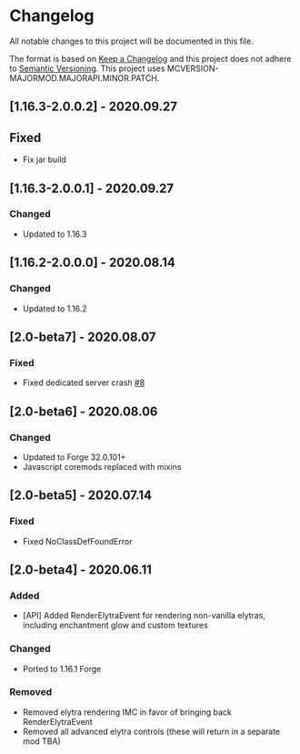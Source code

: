 # Changelog
All notable changes to this project will be documented in this file.

The format is based on [Keep a Changelog](http://keepachangelog.com/en/1.0.0/) and this project does not adhere to [Semantic Versioning](http://semver.org/spec/v2.0.0.html).
This project uses MCVERSION-MAJORMOD.MAJORAPI.MINOR.PATCH.

## [1.16.3-2.0.0.2] - 2020.09.27
## Fixed
- Fix jar build

## [1.16.3-2.0.0.1] - 2020.09.27
### Changed
- Updated to 1.16.3

## [1.16.2-2.0.0.0] - 2020.08.14
### Changed
- Updated to 1.16.2

## [2.0-beta7] - 2020.08.07
### Fixed
- Fixed dedicated server crash [#8](https://github.com/TheIllusiveC4/Caelus/issues/8)

## [2.0-beta6] - 2020.08.06
### Changed
- Updated to Forge 32.0.101+
- Javascript coremods replaced with mixins

## [2.0-beta5] - 2020.07.14
### Fixed
- Fixed NoClassDefFoundError

## [2.0-beta4] - 2020.06.11
### Added
- [API] Added RenderElytraEvent for rendering non-vanilla elytras, including enchantment glow and custom textures
### Changed
- Ported to 1.16.1 Forge
### Removed
- Removed elytra rendering IMC in favor of bringing back RenderElytraEvent
- Removed all advanced elytra controls (these will return in a separate mod TBA)